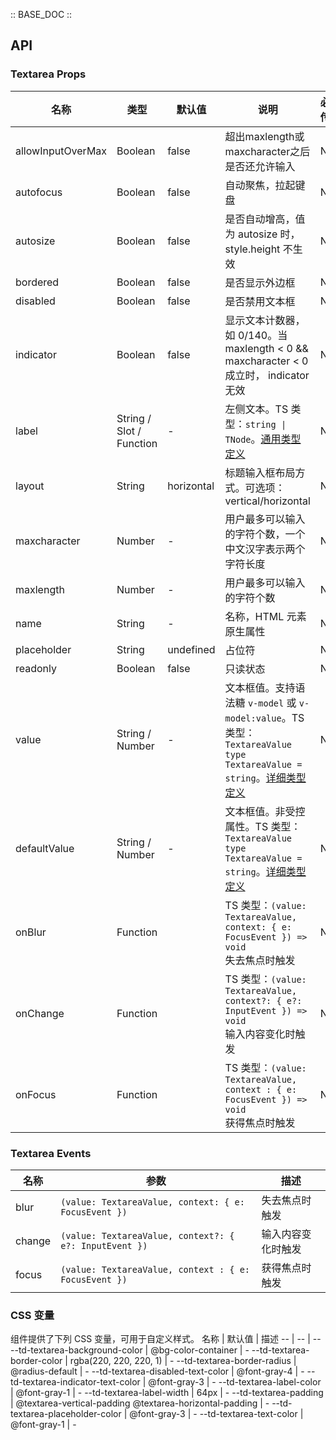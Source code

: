 :: BASE_DOC ::

## API
### Textarea Props

名称 | 类型 | 默认值 | 说明 | 必传
-- | -- | -- | -- | --
allowInputOverMax | Boolean | false | 超出maxlength或maxcharacter之后是否还允许输入 | N
autofocus | Boolean | false | 自动聚焦，拉起键盘 | N
autosize | Boolean | false | 是否自动增高，值为 autosize 时，style.height 不生效 | N
bordered | Boolean | false | 是否显示外边框 | N
disabled | Boolean | false | 是否禁用文本框 | N
indicator | Boolean | false | 显示文本计数器，如 0/140。当 maxlength < 0 && maxcharacter < 0 成立时， indicator无效 | N
label | String / Slot / Function | - | 左侧文本。TS 类型：`string \| TNode`。[通用类型定义](https://github.com/Tencent/tdesign-mobile-vue/blob/develop/src/common.ts) | N
layout | String | horizontal | 标题输入框布局方式。可选项：vertical/horizontal | N
maxcharacter | Number | - | 用户最多可以输入的字符个数，一个中文汉字表示两个字符长度 | N
maxlength | Number | - | 用户最多可以输入的字符个数 | N
name | String | - | 名称，HTML 元素原生属性 | N
placeholder | String | undefined | 占位符 | N
readonly | Boolean | false | 只读状态 | N
value | String / Number | - | 文本框值。支持语法糖 `v-model` 或 `v-model:value`。TS 类型：`TextareaValue` `type TextareaValue = string`。[详细类型定义](https://github.com/Tencent/tdesign-mobile-vue/tree/develop/src/textarea/type.ts) | N
defaultValue | String / Number | - | 文本框值。非受控属性。TS 类型：`TextareaValue` `type TextareaValue = string`。[详细类型定义](https://github.com/Tencent/tdesign-mobile-vue/tree/develop/src/textarea/type.ts) | N
onBlur | Function |  | TS 类型：`(value: TextareaValue, context: { e: FocusEvent }) => void`<br/>失去焦点时触发 | N
onChange | Function |  | TS 类型：`(value: TextareaValue, context?: { e?: InputEvent }) => void`<br/>输入内容变化时触发 | N
onFocus | Function |  | TS 类型：`(value: TextareaValue, context : { e: FocusEvent }) => void`<br/>获得焦点时触发 | N

### Textarea Events

名称 | 参数 | 描述
-- | -- | --
blur | `(value: TextareaValue, context: { e: FocusEvent })` | 失去焦点时触发
change | `(value: TextareaValue, context?: { e?: InputEvent })` | 输入内容变化时触发
focus | `(value: TextareaValue, context : { e: FocusEvent })` | 获得焦点时触发


### CSS 变量
组件提供了下列 CSS 变量，可用于自定义样式。
名称 | 默认值 | 描述 
-- | -- | --
--td-textarea-background-color | @bg-color-container | - 
--td-textarea-border-color | rgba(220, 220, 220, 1) | - 
--td-textarea-border-radius | @radius-default | - 
--td-textarea-disabled-text-color | @font-gray-4 | - 
--td-textarea-indicator-text-color | @font-gray-3 | - 
--td-textarea-label-color | @font-gray-1 | - 
--td-textarea-label-width | 64px | - 
--td-textarea-padding | @textarea-vertical-padding @textarea-horizontal-padding | - 
--td-textarea-placeholder-color | @font-gray-3 | - 
--td-textarea-text-color | @font-gray-1 | - 
